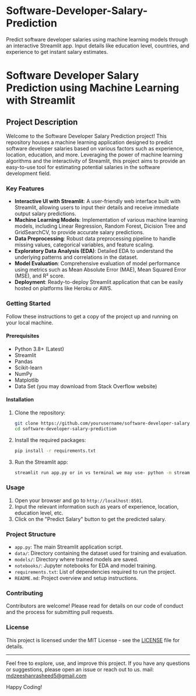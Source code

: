 # Software-Developer-Salary-Prediction
Predict software developer salaries using machine learning models through an interactive Streamlit app. Input details like education level, countries, and experience to get instant salary estimates.
# Software Developer Salary Prediction using Machine Learning with Streamlit

## Project Description

Welcome to the Software Developer Salary Prediction project! This repository houses a machine learning application designed to predict software developer salaries based on various factors such as experience, location, education, and more. Leveraging the power of machine learning algorithms and the interactivity of Streamlit, this project aims to provide an easy-to-use tool for estimating potential salaries in the software development field.

### Key Features

- **Interactive UI with Streamlit**: A user-friendly web interface built with Streamlit, allowing users to input their details and receive immediate output salary predictions.
- **Machine Learning Models**: Implementation of various machine learning models, including Linear Regression, Random Forest, Dicision Tree and GridSearchCV, to provide accurate salary predictions.
- **Data Preprocessing**: Robust data preprocessing pipeline to handle missing values, categorical variables, and feature scaling.
- **Exploratory Data Analysis (EDA)**: Detailed EDA to understand the underlying patterns and correlations in the dataset.
- **Model Evaluation**: Comprehensive evaluation of model performance using metrics such as Mean Absolute Error (MAE), Mean Squared Error (MSE), and R² score.
- **Deployment**: Ready-to-deploy Streamlit application that can be easily hosted on platforms like Heroku or AWS.

### Getting Started

Follow these instructions to get a copy of the project up and running on your local machine.

#### Prerequisites

- Python 3.8+ (Latest)
- Streamlit
- Pandas
- Scikit-learn
- NumPy
- Matplotlib
- Data Set (you may download from Stack Overflow website)

#### Installation

1. Clone the repository:
   ```bash
   git clone https://github.com/yourusername/software-developer-salary-prediction.git
   cd software-developer-salary-prediction
   ```

2. Install the required packages:
   ```bash
   pip install -r requirements.txt
   ```

3. Run the Streamlit app:
   ```bash
   streamlit run app.py or in vs terminal we may use- python -m streamlit run app.py
   ```

### Usage

1. Open your browser and go to `http://localhost:8501`.
2. Input the relevant information such as years of experience, location, education level, etc.
3. Click on the "Predict Salary" button to get the predicted salary.

### Project Structure

- `app.py`: The main Streamlit application script.
- `data/`: Directory containing the dataset used for training and evaluation.
- `models/`: Directory where trained models are saved.
- `notebooks/`: Jupyter notebooks for EDA and model training.
- `requirements.txt`: List of dependencies required to run the project.
- `README.md`: Project overview and setup instructions.

### Contributing

Contributors are welcome! Please read for details on our code of conduct and the process for submitting pull requests.

### License

This project is licensed under the MIT License - see the [LICENSE](LICENSE) file for details.

---

Feel free to explore, use, and improve this project. If you have any questions or suggestions, please open an issue or reach out to us.
mail: mdzeeshanrasheed5@gmail.com

Happy Coding!
